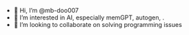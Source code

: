 - 👋 Hi, I’m @mb-doo007
- 👀 I’m interested in AI, especially memGPT, autogen, .
- 💞️ I’m looking to collaborate on solving programming issues

<!---
mb-doo007/mb-doo007 is a ✨ special ✨ repository because its `README.md` (this file) appears on your GitHub profile.
You can click the Preview link to take a look at your changes.
--->
